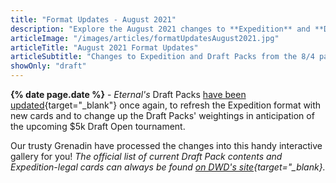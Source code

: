 ```yaml
---
title: "Format Updates - August 2021"
description: "Explore the August 2021 changes to **Expedition** and **Draft Packs** in this **interactive gallery**."
articleImage: "/images/articles/formatUpdatesAugust2021.jpg"
articleTitle: "August 2021 Format Updates"
articleSubtitle: "Changes to Expedition and Draft Packs from the 8/4 patch"
showOnly: "draft"
---
```

**{% date page.date %}** - *Eternal's* Draft Packs [have been updated][8/4 Update]{target="_blank"} once again, to refresh the Expedition format with new cards and to change up the Draft Packs' weightings in anticipation of the upcoming $5k Draft Open tournament.

 [8/4 Update]: https://www.direwolfdigital.com/news/8-4-2021-live-balance-update/

Our trusty Grenadin have processed the changes into this handy interactive gallery for you! *The official list of current Draft Pack contents and Expedition-legal cards can always be found [on DWD's site][Card List]{target="_blank}.*

 [Card List]: https://www.direwolfdigital.com/news/draft-packs-card-list/